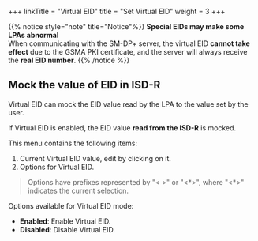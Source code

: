 +++
linkTitle = "Virtual EID"
title = "Set Virtual EID"
weight = 3
+++

{{% notice style="note" title="Notice"%}}
**Special EIDs may make some LPAs abnormal**  
When communicating with the SM-DP+ server, the virtual EID **cannot take effect** due to the GSMA PKI certificate, and the server will always receive the **real EID number**.
{{% /notice %}}

## Mock the value of EID in ISD-R

Virtual EID can mock the EID value read by the LPA to the value set by the user.

If Virtual EID is enabled, the EID value **read from the ISD-R** is mocked.

This menu contains the following items:

1. Current Virtual EID value, edit by clicking on it.
2. Options for Virtual EID.

> Options have prefixes represented by "\< \>" or "\<\*\>", where "\<\*\>" indicates the current selection.  

Options available for Virtual EID mode:

- **Enabled**: Enable Virtual EID.
- **Disabled**: Disable Virtual EID.

